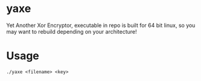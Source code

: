 # yaxe
Yet Another Xor Encryptor, executable in repo is built for 64 bit linux, so you may want to rebuild depending on your architecture!


# Usage
`./yaxe <filename> <key>`
